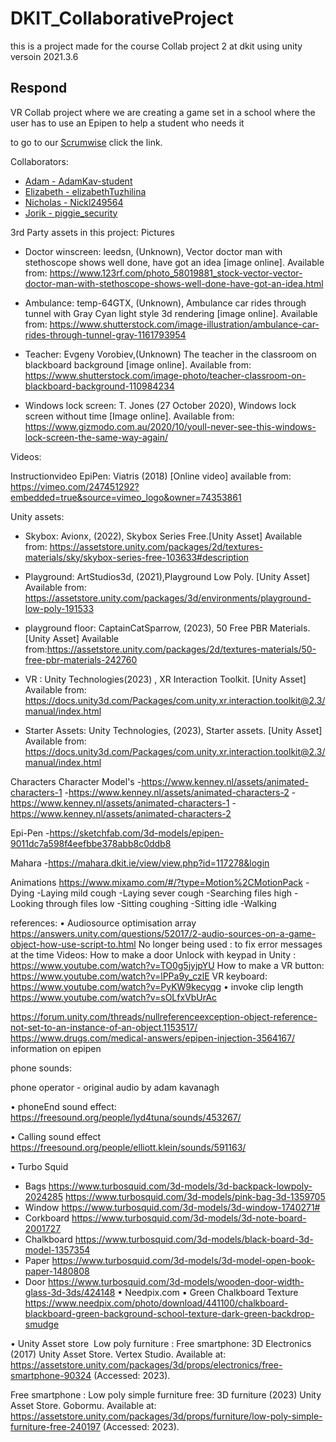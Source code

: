 # DKIT_CollaborativeProject
this is a project made for the course Collab project 2 at dkit using unity versoin 2021.3.6

## Respond

VR Collab project where we are creating a game set in a school where the user has to use an Epipen to help a student who needs it 


to go to our [Scrumwise](https://www.scrumwise.com/scrum/#/backlog/project/l7-8-avr2-2022-23-respond-vr-sim/id-31429-88006-6) click the link.

Collaborators:
- [Adam - AdamKav-student](https://github.com/AdamKav-student)
- [Elizabeth - elizabethTuzhilina](https://github.com/elizabethTuzhilina)
- [Nicholas - Nickl249564](https://github.com/Nickl249564)
- [Jorik - piggie_security](https://github.com/PiggieSecurity)



3rd Party assets in this project:
Pictures
- Doctor winscreen: leedsn, (Unknown), Vector doctor man with stethoscope shows well done, have got an idea [image online]. Available from: https://www.123rf.com/photo_58019881_stock-vector-vector-doctor-man-with-stethoscope-shows-well-done-have-got-an-idea.html  ​

- Ambulance: temp-64GTX, (Unknown), Ambulance car rides through tunnel with Gray Cyan light style 3d rendering [image online]. Available from: https://www.shutterstock.com/image-illustration/ambulance-car-rides-through-tunnel-gray-1161793954​

- Teacher: Evgeny Vorobiev,(Unknown) The teacher in the classroom on blackboard background [image online]. Available from: https://www.shutterstock.com/image-photo/teacher-classroom-on-blackboard-background-110984234 

- Windows lock screen: T. Jones (27 October 2020), Windows lock screen without time [Image online]. Available from: https://www.gizmodo.com.au/2020/10/youll-never-see-this-windows-lock-screen-the-same-way-again/  

Videos:

Instructionvideo EpiPen:  Viatris (2018) [Online video] available from: https://vimeo.com/247451292?embedded=true&source=vimeo_logo&owner=74353861

Unity assets:
- Skybox: Avionx, (2022), Skybox Series Free.[Unity Asset] Available from: https://assetstore.unity.com/packages/2d/textures-materials/sky/skybox-series-free-103633#description 

- Playground: ArtStudios3d, (2021),Playground Low Poly. [Unity Asset] Available from: https://assetstore.unity.com/packages/3d/environments/playground-low-poly-191533

- playground floor: CaptainCatSparrow, (2023), 50 Free PBR Materials. [Unity Asset] Available from:https://assetstore.unity.com/packages/2d/textures-materials/50-free-pbr-materials-242760

- VR : Unity Technologies(2023) , XR Interaction Toolkit.  [Unity Asset] Available from: https://docs.unity3d.com/Packages/com.unity.xr.interaction.toolkit@2.3/manual/index.html

- Starter Assets: Unity Technologies, (2023), Starter assets. [Unity Asset] Available from:  https://docs.unity3d.com/Packages/com.unity.xr.interaction.toolkit@2.3/manual/index.html 

Characters
Character Model's
-https://www.kenney.nl/assets/animated-characters-1 
-https://www.kenney.nl/assets/animated-characters-2 
-https://www.kenney.nl/assets/animated-characters-1 
-https://www.kenney.nl/assets/animated-characters-2

Epi-Pen
-https://sketchfab.com/3d-models/epipen-9011dc7a598f4eefbbe378abb8c0ddb8 

Mahara 
-https://mahara.dkit.ie/view/view.php?id=117278&login 

Animations
https://www.mixamo.com/#/?type=Motion%2CMotionPack
-Dying
-Laying mild cough
-Laying sever cough
-Searching files high
-Looking through files low
-Sitting coughing
-Sitting idle
-Walking

references:
•	Audiosource optimisation array
https://answers.unity.com/questions/52017/2-audio-sources-on-a-game-object-how-use-script-to.html 
No longer being used : 
to fix error messages at the time
Videos: 
How to make a door Unlock with keypad in Unity :
https://www.youtube.com/watch?v=TO0g5jyjpYU 
How to make a VR button:
https://www.youtube.com/watch?v=lPPa9y_czlE
VR keyboard:
https://www.youtube.com/watch?v=PyKW9kecyqg 
•	invoke clip length
https://www.youtube.com/watch?v=sOLfxVbUrAc 


https://forum.unity.com/threads/nullreferenceexception-object-reference-not-set-to-an-instance-of-an-object.1153517/ 
https://www.drugs.com/medical-answers/epipen-injection-3564167/ information on epipen


phone sounds:

phone operator - original audio by adam kavanagh

•	phoneEnd sound effect:
https://freesound.org/people/lyd4tuna/sounds/453267/ 

•	Calling sound effect
https://freesound.org/people/elliott.klein/sounds/591163/

•	Turbo Squid
-	Bags
https://www.turbosquid.com/3d-models/3d-backpack-lowpoly-2024285
https://www.turbosquid.com/3d-models/pink-bag-3d-1359705 
-	Window
https://www.turbosquid.com/3d-models/3d-window-1740271# 
-	Corkboard
https://www.turbosquid.com/3d-models/3d-note-board-2001727 
-	Chalkboard
https://www.turbosquid.com/3d-models/black-board-3d-model-1357354 
-	Paper
https://www.turbosquid.com/3d-models/3d-model-open-book-paper-1480808 
-	Door 
https://www.turbosquid.com/3d-models/wooden-door-width-glass-3d-3ds/424148 
•	Needpix.com
•	Green Chalkboard Texture
https://www.needpix.com/photo/download/441100/chalkboard-blackboard-green-background-school-texture-dark-green-backdrop-smudge 

•	Unity Asset store 
Low poly furniture :
Free smartphone: 3D Electronics (2017) Unity Asset Store. Vertex Studio. Available at: https://assetstore.unity.com/packages/3d/props/electronics/free-smartphone-90324 (Accessed: 2023). 

Free smartphone :
Low poly simple furniture free: 3D furniture (2023) Unity Asset Store. Gobormu. Available at: https://assetstore.unity.com/packages/3d/props/furniture/low-poly-simple-furniture-free-240197 (Accessed: 2023). 

